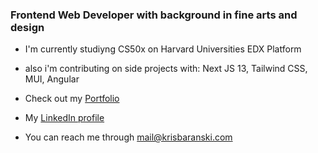 ### Frontend Web Developer with background in fine arts and design

- I'm currently studiyng CS50x on Harvard Universities EDX Platform
- also i'm contributing on side projects with: Next JS 13, Tailwind CSS, MUI, Angular

- Check out my [Portfolio](https://krisbaranski.com)
- My [LinkedIn profile](https://www.linkedin.com/in/krisbaranski)
- You can reach me through [mail@krisbaranski.com](mailto:mail@krisbaranski.com)


